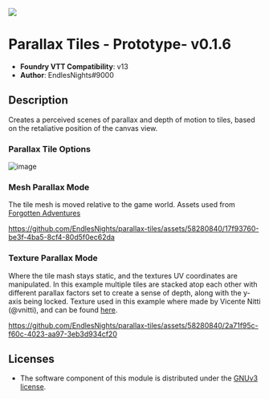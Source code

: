 ![](https://img.shields.io/badge/Foundry-v12-informational)

# Parallax Tiles - Prototype- v0.1.6
* **Foundry VTT Compatibility**: v13
* **Author**: EndlesNights#9000

## Description
Creates a perceived scenes of parallax and depth of motion to tiles, based on the retaliative position of the canvas view.

### Parallax Tile Options
![image](https://github.com/EndlesNights/parallax-tiles/assets/58280840/57964f9e-a6f6-4eac-8949-1d5ace508c8f)

### Mesh Parallax Mode
The tile mesh is moved relative to the game world.
Assets used from [Forgotten Adventures ](https://www.forgotten-adventures.net/)

https://github.com/EndlesNights/parallax-tiles/assets/58280840/17f93760-be3f-4ba5-8cf4-80d5f0ec62da


### Texture Parallax Mode
Where the tile mash stays static, and the textures UV coordinates are manipulated. In this example multiple tiles are stacked atop each other with different parallax factors set to create a sense of depth, along with the y-axis being locked.
Texture used in this example where made by Vicente Nitti (@vnitti), and can be found [here](https://vnitti.itch.io/glacial-mountains-parallax-background).

https://github.com/EndlesNights/parallax-tiles/assets/58280840/2a71f95c-f60c-4023-aa97-3eb3d934cf20


## Licenses
* The software component of this module is distributed under the [GNUv3 license](https://github.com/EndlesNights/parallax-tiles/blob/main/LICENSE.txt).


